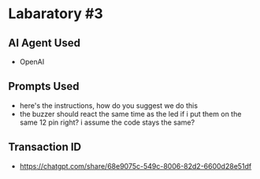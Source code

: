 # Labaratory #3

## AI Agent Used
- OpenAI

## Prompts Used
- here's the instructions, how do you suggest we do this
- the buzzer should react the same time as the led if i put them on the same 12 pin right? i assume the code stays the same?

## Transaction ID
- https://chatgpt.com/share/68e9075c-549c-8006-82d2-6600d28e51df
